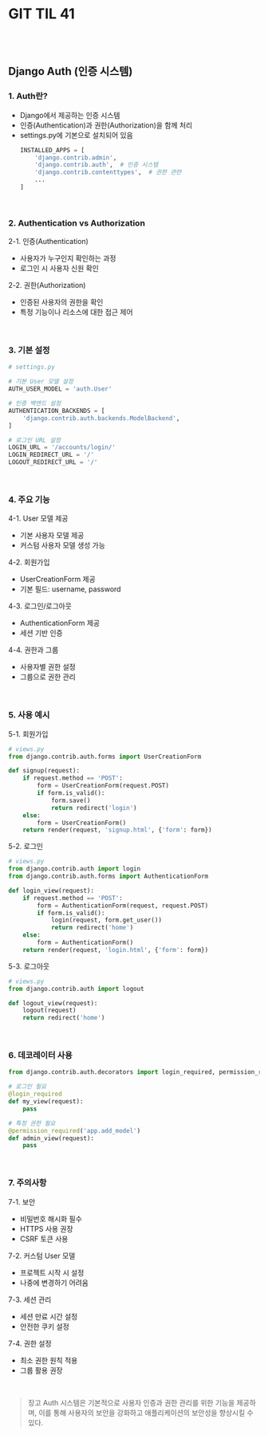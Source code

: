 # GIT TIL 41

<br><br>

## Django Auth (인증 시스템)

### 1. Auth란?
- Django에서 제공하는 인증 시스템
- 인증(Authentication)과 권한(Authorization)을 함께 처리
- settings.py에 기본으로 설치되어 있음
  ```python
  INSTALLED_APPS = [
      'django.contrib.admin',
      'django.contrib.auth',  # 인증 시스템
      'django.contrib.contenttypes',  # 권한 관련
      ...
  ]
  ```

<br>

### 2. Authentication vs Authorization
2-1. 인증(Authentication)
   - 사용자가 누구인지 확인하는 과정
   - 로그인 시 사용자 신원 확인

2-2. 권한(Authorization)
   - 인증된 사용자의 권한을 확인
   - 특정 기능이나 리소스에 대한 접근 제어

<br>

### 3. 기본 설정

```python
# settings.py

# 기본 User 모델 설정
AUTH_USER_MODEL = 'auth.User'

# 인증 백엔드 설정
AUTHENTICATION_BACKENDS = [
    'django.contrib.auth.backends.ModelBackend',
]

# 로그인 URL 설정
LOGIN_URL = '/accounts/login/'
LOGIN_REDIRECT_URL = '/'
LOGOUT_REDIRECT_URL = '/'
```

<br>

### 4. 주요 기능

4-1. User 모델 제공
   - 기본 사용자 모델 제공
   - 커스텀 사용자 모델 생성 가능

4-2. 회원가입
   - UserCreationForm 제공
   - 기본 필드: username, password

4-3. 로그인/로그아웃
   - AuthenticationForm 제공
   - 세션 기반 인증

4-4. 권한과 그룹
   - 사용자별 권한 설정
   - 그룹으로 권한 관리

<br>

### 5. 사용 예시

5-1. 회원가입
```python
# views.py
from django.contrib.auth.forms import UserCreationForm

def signup(request):
    if request.method == 'POST':
        form = UserCreationForm(request.POST)
        if form.is_valid():
            form.save()
            return redirect('login')
    else:
        form = UserCreationForm()
    return render(request, 'signup.html', {'form': form})
```

5-2. 로그인
```python
# views.py
from django.contrib.auth import login
from django.contrib.auth.forms import AuthenticationForm

def login_view(request):
    if request.method == 'POST':
        form = AuthenticationForm(request, request.POST)
        if form.is_valid():
            login(request, form.get_user())
            return redirect('home')
    else:
        form = AuthenticationForm()
    return render(request, 'login.html', {'form': form})
```

5-3. 로그아웃
```python
# views.py
from django.contrib.auth import logout

def logout_view(request):
    logout(request)
    return redirect('home')
```

<br>

### 6. 데코레이터 사용

```python
from django.contrib.auth.decorators import login_required, permission_required

# 로그인 필요
@login_required
def my_view(request):
    pass

# 특정 권한 필요
@permission_required('app.add_model')
def admin_view(request):
    pass
```

<br>

### 7. 주의사항

7-1. 보안
   - 비밀번호 해시화 필수
   - HTTPS 사용 권장
   - CSRF 토큰 사용

7-2. 커스텀 User 모델
   - 프로젝트 시작 시 설정
   - 나중에 변경하기 어려움

7-3. 세션 관리
   - 세션 만료 시간 설정
   - 안전한 쿠키 설정

7-4. 권한 설정
   - 최소 권한 원칙 적용
   - 그룹 활용 권장

<br>

> 장고 Auth 시스템은 기본적으로 사용자 인증과 권한 관리를 위한 기능을 제공하며, 이를 통해 사용자의 보안을 강화하고 애플리케이션의 보안성을 향상시킬 수 있다.

<br>    



